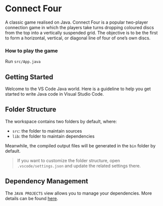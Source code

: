 # Connect Four

A classic game realised on Java. Connect Four is a popular two-player connection game in which the players take turns dropping coloured discs from the top into a vertically suspended grid. The objective is to be the first to form a horizontal, vertical, or diagonal line of four of one’s own discs.

### How to play the game
Run `src/App.java` 

## Getting Started

Welcome to the VS Code Java world. Here is a guideline to help you get started to write Java code in Visual Studio Code.

## Folder Structure

The workspace contains two folders by default, where:

- `src`: the folder to maintain sources
- `lib`: the folder to maintain dependencies

Meanwhile, the compiled output files will be generated in the `bin` folder by default.

> If you want to customize the folder structure, open `.vscode/settings.json` and update the related settings there.

## Dependency Management

The `JAVA PROJECTS` view allows you to manage your dependencies. More details can be found [here](https://github.com/microsoft/vscode-java-dependency#manage-dependencies).
